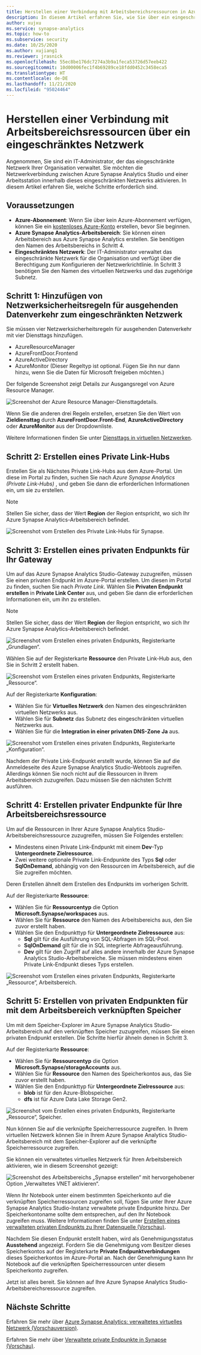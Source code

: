 ```yaml
---
title: Herstellen einer Verbindung mit Arbeitsbereichsressourcen in Azure Synapse Analytics Studio über ein eingeschränktes Netzwerk
description: In diesem Artikel erfahren Sie, wie Sie über ein eingeschränktes Netzwerk eine Verbindung mit Ihren Arbeitsplatzressourcen herstellen.
author: xujxu
ms.service: synapse-analytics
ms.topic: how-to
ms.subservice: security
ms.date: 10/25/2020
ms.author: xujiang1
ms.reviewer: jrasnick
ms.openlocfilehash: 55ec8be176dc7274a3b9a1feca53726d57eeb422
ms.sourcegitcommit: 10d00006fec1f4b69289ce18fdd0452c3458eca5
ms.translationtype: HT
ms.contentlocale: de-DE
ms.lasthandoff: 11/21/2020
ms.locfileid: "95024464"
---
```

# <a name="connect-to-workspace-resources-from-a-restricted-network"></a>Herstellen einer Verbindung mit Arbeitsbereichsressourcen über ein eingeschränktes Netzwerk

Angenommen, Sie sind ein IT-Administrator, der das eingeschränkte Netzwerk Ihrer Organisation verwaltet. Sie möchten die Netzwerkverbindung zwischen Azure Synapse Analytics Studio und einer Arbeitsstation innerhalb dieses eingeschränkten Netzwerks aktivieren. In diesem Artikel erfahren Sie, welche Schritte erforderlich sind.

## <a name="prerequisites"></a>Voraussetzungen

* **Azure-Abonnement**: Wenn Sie über kein Azure-Abonnement verfügen, können Sie ein [kostenloses Azure-Konto](https://azure.microsoft.com/free/) erstellen, bevor Sie beginnen.
* **Azure Synapse Analytics-Arbeitsbereich**: Sie können einen Arbeitsbereich aus Azure Synapse Analytics erstellen. Sie benötigen den Namen des Arbeitsbereichs in Schritt 4.
* **Eingeschränktes Netzwerk**: Der IT-Administrator verwaltet das eingeschränkte Netzwerk für die Organisation und verfügt über die Berechtigung zum Konfigurieren der Netzwerkrichtlinie. In Schritt 3 benötigen Sie den Namen des virtuellen Netzwerks und das zugehörige Subnetz.


## <a name="step-1-add-network-outbound-security-rules-to-the-restricted-network"></a>Schritt 1: Hinzufügen von Netzwerksicherheitsregeln für ausgehenden Datenverkehr zum eingeschränkten Netzwerk

Sie müssen vier Netzwerksicherheitsregeln für ausgehenden Datenverkehr mit vier Diensttags hinzufügen. 
* AzureResourceManager
* AzureFrontDoor.Frontend
* AzureActiveDirectory
* AzureMonitor (Dieser Regeltyp ist optional. Fügen Sie ihn nur dann hinzu, wenn Sie die Daten für Microsoft freigeben möchten.)

Der folgende Screenshot zeigt Details zur Ausgangsregel von Azure Resource Manager.

![Screenshot der Azure Resource Manager-Diensttagdetails.](./media/how-to-connect-to-workspace-from-restricted-network/arm-servicetag.png)

Wenn Sie die anderen drei Regeln erstellen, ersetzen Sie den Wert von **Zieldiensttag** durch **AzureFrontDoor.Front-End**, **AzureActiveDirectory** oder **AzureMonitor** aus der Dropdownliste.

Weitere Informationen finden Sie unter [Diensttags in virtuellen Netzwerken](/azure/virtual-network/service-tags-overview).

## <a name="step-2-create-private-link-hubs"></a>Schritt 2: Erstellen eines Private Link-Hubs

Erstellen Sie als Nächstes Private Link-Hubs aus dem Azure-Portal. Um diese im Portal zu finden, suchen Sie nach *Azure Synapse Analytics (Private Link-Hubs)* , und geben Sie dann die erforderlichen Informationen ein, um sie zu erstellen. 

> [!Note]
> Stellen Sie sicher, dass der Wert **Region** der Region entspricht, wo sich Ihr Azure Synapse Analytics-Arbeitsbereich befindet.

![Screenshot vom Erstellen des Private Link-Hubs für Synapse.](./media/how-to-connect-to-workspace-from-restricted-network/private-links.png)

## <a name="step-3-create-a-private-endpoint-for-your-gateway"></a>Schritt 3: Erstellen eines privaten Endpunkts für Ihr Gateway

Um auf das Azure Synapse Analytics Studio-Gateway zuzugreifen, müssen Sie einen privaten Endpunkt im Azure-Portal erstellen. Um diesen im Portal zu finden, suchen Sie nach *Private Link*. Wählen Sie **Privaten Endpunkt erstellen** in **Private Link Center** aus, und geben Sie dann die erforderlichen Informationen ein, um ihn zu erstellen. 

> [!Note]
> Stellen Sie sicher, dass der Wert **Region** der Region entspricht, wo sich Ihr Azure Synapse Analytics-Arbeitsbereich befindet.

![Screenshot vom Erstellen eines privaten Endpunkts, Registerkarte „Grundlagen“.](./media/how-to-connect-to-workspace-from-restricted-network/plink-endpoint-1.png)

Wählen Sie auf der Registerkarte **Ressource** den Private Link-Hub aus, den Sie in Schritt 2 erstellt haben.

![Screenshot vom Erstellen eines privaten Endpunkts, Registerkarte „Ressource“.](./media/how-to-connect-to-workspace-from-restricted-network/plink-endpoint-2.png)

Auf der Registerkarte **Konfiguration**: 
* Wählen Sie für **Virtuelles Netzwerk** den Namen des eingeschränkten virtuellen Netzwerks aus.
* Wählen Sie für **Subnetz** das Subnetz des eingeschränkten virtuellen Netzwerks aus. 
* Wählen Sie für die **Integration in einer privaten DNS-Zone** **Ja** aus.

![Screenshot vom Erstellen eines privaten Endpunkts, Registerkarte „Konfiguration“.](./media/how-to-connect-to-workspace-from-restricted-network/plink-endpoint-3.png)

Nachdem der Private Link-Endpunkt erstellt wurde, können Sie auf die Anmeldeseite des Azure Synapse Analytics Studio-Webtools zugreifen. Allerdings können Sie noch nicht auf die Ressourcen in Ihrem Arbeitsbereich zuzugreifen. Dazu müssen Sie den nächsten Schritt ausführen.

## <a name="step-4-create-private-endpoints-for-your-workspace-resource"></a>Schritt 4: Erstellen privater Endpunkte für Ihre Arbeitsbereichsressource

Um auf die Ressourcen in Ihrer Azure Synapse Analytics Studio-Arbeitsbereichsressource zuzugreifen, müssen Sie Folgendes erstellen:

- Mindestens einen Private Link-Endpunkt mit einem **Dev**-Typ **Untergeordnete Zielressource**.
- Zwei weitere optionale Private Link-Endpunkte des Typs **Sql** oder **SqlOnDemand**, abhängig von den Ressourcen im Arbeitsbereich, auf die Sie zugreifen möchten.

Deren Erstellen ähnelt dem Erstellen des Endpunkts im vorherigen Schritt.  

Auf der Registerkarte **Ressource**:

* Wählen Sie für **Ressourcentyp** die Option **Microsoft.Synapse/workspaces** aus.
* Wählen Sie für **Ressource** den Namen des Arbeitsbereichs aus, den Sie zuvor erstellt haben.
* Wählen Sie den Endpunkttyp für **Untergeordnete Zielressource** aus:
  * **Sql** gilt für die Ausführung von SQL-Abfragen im SQL-Pool.
  * **SqlOnDemand** gilt für die in SQL integrierte Abfrageausführung.
  * **Dev** gilt für den Zugriff auf alles andere innerhalb der Azure Synapse Analytics Studio-Arbeitsbereiche. Sie müssen mindestens einen Private Link-Endpunkt dieses Typs erstellen.

![Screenshot vom Erstellen eines privaten Endpunkts, Registerkarte „Ressource“, Arbeitsbereich.](./media/how-to-connect-to-workspace-from-restricted-network/plinks-endpoint-ws-1.png)


## <a name="step-5-create-private-endpoints-for-workspace-linked-storage"></a>Schritt 5: Erstellen von privaten Endpunkten für mit dem Arbeitsbereich verknüpften Speicher

Um mit dem Speicher-Explorer im Azure Synapse Analytics Studio-Arbeitsbereich auf den verknüpften Speicher zuzugreifen, müssen Sie einen privaten Endpunkt erstellen. Die Schritte hierfür ähneln denen in Schritt 3. 

Auf der Registerkarte **Ressource**:
* Wählen Sie für **Ressourcentyp** die Option **Microsoft.Synapse/storageAccounts** aus.
* Wählen Sie für **Ressource** den Namen des Speicherkontos aus, das Sie zuvor erstellt haben.
* Wählen Sie den Endpunkttyp für **Untergeordnete Zielressource** aus:
  * **blob** ist für den Azure-Blobspeicher.
  * **dfs** ist für Azure Data Lake Storage Gen2.

![Screenshot vom Erstellen eines privaten Endpunkts, Registerkarte „Ressource“, Speicher.](./media/how-to-connect-to-workspace-from-restricted-network/plink-endpoint-storage.png)

Nun können Sie auf die verknüpfte Speicherressource zugreifen. In Ihrem virtuellen Netzwerk können Sie in Ihrem Azure Synapse Analytics Studio-Arbeitsbereich mit dem Speicher-Explorer auf die verknüpfte Speicherressource zugreifen.

Sie können ein verwaltetes virtuelles Netzwerk für Ihren Arbeitsbereich aktivieren, wie in diesem Screenshot gezeigt:

![Screenshot des Arbeitsbereichs „Synapse erstellen“ mit hervorgehobener Option „Verwaltetes VNET aktivieren“.](./media/how-to-connect-to-workspace-from-restricted-network/ws-network-config.png)

Wenn Ihr Notebook unter einem bestimmten Speicherkonto auf die verknüpften Speicherressourcen zugreifen soll, fügen Sie unter Ihrer Azure Synapse Analytics Studio-Instanz verwaltete private Endpunkte hinzu. Der Speicherkontoname sollte dem entsprechen, auf den Ihr Notebook zugreifen muss. Weitere Informationen finden Sie unter [Erstellen eines verwalteten privaten Endpunkts zu Ihrer Datenquelle (Vorschau)](./how-to-create-managed-private-endpoints.md).

Nachdem Sie diesen Endpunkt erstellt haben, wird als Genehmigungsstatus **Ausstehend** angezeigt. Fordern Sie die Genehmigung vom Besitzer dieses Speicherkontos auf der Registerkarte **Private Endpunktverbindungen** dieses Speicherkontos im Azure-Portal an. Nach der Genehmigung kann Ihr Notebook auf die verknüpften Speicherressourcen unter diesem Speicherkonto zugreifen.

Jetzt ist alles bereit. Sie können auf Ihre Azure Synapse Analytics Studio-Arbeitsbereichsressource zugreifen.

## <a name="next-steps"></a>Nächste Schritte

Erfahren Sie mehr über [Azure Synapse Analytics: verwaltetes virtuelles Netzwerk (Vorschauversion)](./synapse-workspace-managed-vnet.md).

Erfahren Sie mehr über [Verwaltete private Endpunkte in Synapse (Vorschau)](./synapse-workspace-managed-private-endpoints.md).
